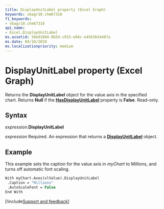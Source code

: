 ```yaml
---
title: DisplayUnitLabel property (Excel Graph)
keywords: vbagr10.chm67318
f1_keywords:
- vbagr10.chm67318
api_name:
- Excel.DisplayUnitLabel
ms.assetid: 50e91894-9b5d-c915-e94c-e4563b54487a
ms.date: 04/10/2019
ms.localizationpriority: medium
---
```



# DisplayUnitLabel property (Excel Graph)

Returns the **DisplayUnitLabel** object for the value axis in the specified chart. Returns **Null** if the **[HasDisplayUnitLabel](Excel.HasDisplayUnitLabel.md)** property is **False**. Read-only.

## Syntax

_expression_.**DisplayUnitLabel**

_expression_ Required. An expression that returns a **[DisplayUnitLabel](Excel.DisplayUnitLabel-graph-object.md)** object.

## Example

This example sets the caption for the value axis in _myChart_ to Millions, and turns off automatic font scaling.

```vb
With myChart.Axes(xlValue).DisplayUnitLabel 
 .Caption = "Millions" 
 .AutoScaleFont = False 
End With
```

[!include[Support and feedback](~/includes/feedback-boilerplate.md)]